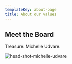 ```yaml
---
templateKey: about-page
title: About our values
---
```





## Meet the Board

Treasure: Michelle Udvare. 

![head-shot-michelle-udvare](/img/shttefan-q-opi42arq-unsplash.jpg "Michelle Udvare")
